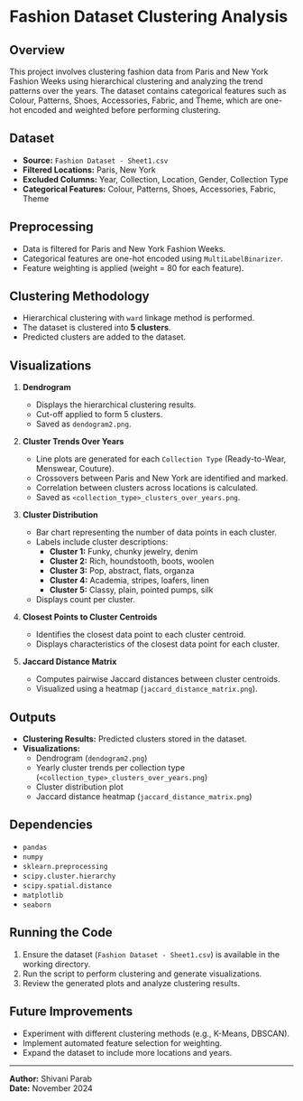 # Fashion Dataset Clustering Analysis

## Overview
This project involves clustering fashion data from Paris and New York Fashion Weeks using hierarchical clustering and analyzing the trend patterns over the years. The dataset contains categorical features such as Colour, Patterns, Shoes, Accessories, Fabric, and Theme, which are one-hot encoded and weighted before performing clustering.

## Dataset
- **Source:** `Fashion Dataset - Sheet1.csv`
- **Filtered Locations:** Paris, New York
- **Excluded Columns:** Year, Collection, Location, Gender, Collection Type
- **Categorical Features:** Colour, Patterns, Shoes, Accessories, Fabric, Theme

## Preprocessing
- Data is filtered for Paris and New York Fashion Weeks.
- Categorical features are one-hot encoded using `MultiLabelBinarizer`.
- Feature weighting is applied (weight = 80 for each feature).

## Clustering Methodology
- Hierarchical clustering with `ward` linkage method is performed.
- The dataset is clustered into **5 clusters**.
- Predicted clusters are added to the dataset.

## Visualizations
1. **Dendrogram**
   - Displays the hierarchical clustering results.
   - Cut-off applied to form 5 clusters.
   - Saved as `dendogram2.png`.

2. **Cluster Trends Over Years**
   - Line plots are generated for each `Collection Type` (Ready-to-Wear, Menswear, Couture).
   - Crossovers between Paris and New York are identified and marked.
   - Correlation between clusters across locations is calculated.
   - Saved as `<collection_type>_clusters_over_years.png`.

3. **Cluster Distribution**
   - Bar chart representing the number of data points in each cluster.
   - Labels include cluster descriptions:
     - **Cluster 1:** Funky, chunky jewelry, denim
     - **Cluster 2:** Rich, houndstooth, boots, woolen
     - **Cluster 3:** Pop, abstract, flats, organza
     - **Cluster 4:** Academia, stripes, loafers, linen
     - **Cluster 5:** Classy, plain, pointed pumps, silk
   - Displays count per cluster.

4. **Closest Points to Cluster Centroids**
   - Identifies the closest data point to each cluster centroid.
   - Displays characteristics of the closest data point for each cluster.

5. **Jaccard Distance Matrix**
   - Computes pairwise Jaccard distances between cluster centroids.
   - Visualized using a heatmap (`jaccard_distance_matrix.png`).

## Outputs
- **Clustering Results:** Predicted clusters stored in the dataset.
- **Visualizations:**
  - Dendrogram (`dendogram2.png`)
  - Yearly cluster trends per collection type (`<collection_type>_clusters_over_years.png`)
  - Cluster distribution plot
  - Jaccard distance heatmap (`jaccard_distance_matrix.png`)

## Dependencies
- `pandas`
- `numpy`
- `sklearn.preprocessing`
- `scipy.cluster.hierarchy`
- `scipy.spatial.distance`
- `matplotlib`
- `seaborn`

## Running the Code
1. Ensure the dataset (`Fashion Dataset - Sheet1.csv`) is available in the working directory.
2. Run the script to perform clustering and generate visualizations.
3. Review the generated plots and analyze clustering results.

## Future Improvements
- Experiment with different clustering methods (e.g., K-Means, DBSCAN).
- Implement automated feature selection for weighting.
- Expand the dataset to include more locations and years.

---
**Author:** Shivani Parab  
**Date:** November 2024

